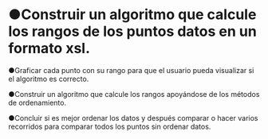 # ●Construir un algoritmo que calcule los rangos de los puntos datos en un formato xsl.

●Graficar cada punto con su rango para que el usuario pueda visualizar si el algoritmo es correcto.

●Construir un algoritmo que calcule los rangos apoyándose de los métodos de ordenamiento.

●Concluir si es mejor ordenar los datos y después comparar o hacer varios recorridos para comparar todos los puntos sin ordenar datos.

